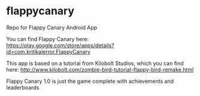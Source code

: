 flappycanary
============

Repo for Flappy Canary Android App

You can find Flappy Canary here: https://play.google.com/store/apps/details?id=com.kritikalerror.FlappyCanary

This app is based on a tutorial from Kilobolt Studios, which you can find here: http://www.kilobolt.com/zombie-bird-tutorial-flappy-bird-remake.html

Flappy Canary 1.0 is just the game complete with achievements and leaderboards
